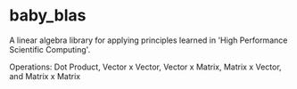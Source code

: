 # baby_blas

A linear algebra library for applying principles learned in 'High Performance Scientific Computing'.

Operations: Dot Product, Vector x Vector, Vector x Matrix, Matrix x Vector, and Matrix x Matrix